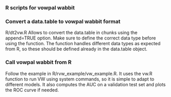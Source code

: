 ### R scripts for vowpal wabbit

### Convert a data.table to vowpal wabbit format
R/dt2vw.R
Allows to convert the data.table in chunks using the append=TRUE option.
Make sure to define the correct data type before using the function. The function
handles different data types as expected from R, so these should be defined 
already in the data.table object.

### Call vowpal wabbit from R
Follow the example in R/rvw_example/vw_example.R. It uses the vw.R function to run VW using system commands, so it is simple to adapt to different models. It also computes the AUC on a validation test set and plots the ROC curve if needed.

